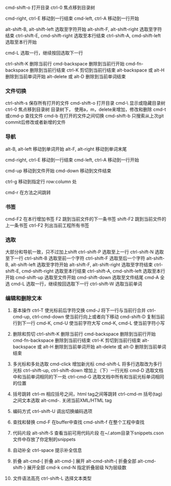 cmd-shift-o     打开目录
ctrl-0    焦点移到目录树

cmd-right, ctrl-E 移动到一行结束
cmd-left, ctrl-A 移动到一行开始

alt-shift-B, alt-shift-left 选取至字符开始
alt-shift-F, alt-shift-right 选取至字符结束
ctrl-shift-E, cmd-shift-right 选取至本行结束
ctrl-shift-A, cmd-shift-left 选取至本行开始

cmd-L 选取一行，继续按回选取下一行

ctrl-shift-K 删除当前行
cmd-backspace 删除到当前行开始
cmd-fn-backspace 删除到当前行结束
ctrl-K 剪切到当前行结束
alt-backspace 或 alt-H 删除到当前单词开始
alt-delete 或 alt-D 删除到当前单词结束




### 文件切换
ctrl-shift-s    保存所有打开的文件
cmd-shift-o     打开目录
cmd-\     显示或隐藏目录树
ctrl-0    焦点移到目录树
目录树下，   使用a，m，delete来增加，修改和删除
cmd-t或cmd-p     查找文件
cmd-b    在打开的文件之间切换
cmd-shift-b     只搜索从上次git commit后修改或者新增的文件

### 导航
alt-B, alt-left 移动到单词开始
alt-F, alt-right 移动到单词末尾

cmd-right, ctrl-E 移动到一行结束
cmd-left, ctrl-A 移动到一行开始

cmd-up 移动到文件开始
cmd-down 移动到文件结束

ctrl-g 移动到指定行 row:column 处

cmd-r 在方法之间跳转


### 书签
cmd-F2 在本行增加书签
F2 跳到当前文件的下一条书签
shift-F2 跳到当前文件的上一条书签
ctrl-F2 列出当前工程所有书签

### 选取
大部分和导航一致，只不过加上shift
ctrl-shift-P 选取至上一行
ctrl-shift-N 选取至下一行
ctrl-shift-B 选取至前一个字符
ctrl-shift-F 选取至后一个字符
alt-shift-B, alt-shift-left 选取至字符开始
alt-shift-F, alt-shift-right 选取至字符结束
ctrl-shift-E, cmd-shift-right 选取至本行结束
ctrl-shift-A, cmd-shift-left 选取至本行开始
cmd-shift-up 选取至文件开始
cmd-shift-down 选取至文件结尾
cmd-A 全选
cmd-L 选取一行，继续按回选取下一行
ctrl-shift-W 选取当前单词


### 编辑和删除文本
1. 基本操作
ctrl-T 使光标前后字符交换
cmd-J 将下一行与当前行合并
ctrl-cmd-up, ctrl-cmd-down 使当前行向上或者向下移动
cmd-shift-D 复制当前行到下一行
cmd-K, cmd-U 使当前字符大写
cmd-K, cmd-L 使当前字符小写

2. 删除和剪切
ctrl-shift-K 删除当前行
cmd-backspace 删除到当前行开始
cmd-fn-backspace 删除到当前行结束
ctrl-K 剪切到当前行结束
alt-backspace 或 alt-H 删除到当前单词开始
alt-delete 或 alt-D 删除到当前单词结束

3. 多光标和多处选取
cmd-click 增加新光标
cmd-shift-L 将多行选取改为多行光标
ctrl-shift-up, ctrl-shift-down 增加上（下）一行光标
cmd-D 选取文档中和当前单词相同的下一处
ctrl-cmd-G 选取文档中所有和当前光标单词相同的位置

4. 括号跳转
ctrl-m 相应括号之间，html tag之间等跳转
ctrl-cmd-m 括号(tag)之间文本选取
alt-cmd-. 关闭当前XML/HTML tag

5. 编码方式
ctrl-shift-U 调出切换编码选项

6. 查找和替换
cmd-F 在buffer中查找
cmd-shift-f 在整个工程中查找

7. 代码片段
alt-shift-S 查看当前可用代码片段
在~/.atom目录下snippets.cson文件中存放了你定制的snippets

8. 自动补全
ctrl-space 提示补全信息

9. 折叠
alt-cmd-[ 折叠
alt-cmd-] 展开
alt-cmd-shift-{ 折叠全部
alt-cmd-shift-} 展开全部
cmd-k cmd-N 指定折叠层级 N为层级数

10. 文件语法高亮
ctrl-shift-L 选择文本类型
